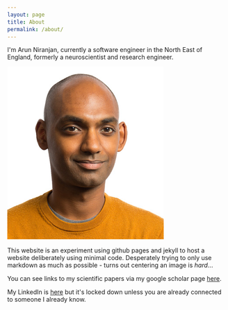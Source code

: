 ```yaml
---
layout: page
title: About
permalink: /about/
---
```

I'm Arun Niranjan, currently a software engineer in the North East of England, formerly a neuroscientist and research engineer.

![arun_thumbnail](./images/arun_thumbnail.jpg)

This website is an experiment using github pages and jekyll to host a website deliberately using minimal code. 
Desperately trying to only use markdown as much as possible - turns out centering an image is *hard*...

You can see links to my scientific papers via my google scholar page [here](https://scholar.google.co.uk/citations?hl=en&user=vWkgQG8AAAAJ).

My LinkedIn is [here](https://linkedin.com/in/arun-niranjan) but it's locked down unless you are already connected to someone I already know.
